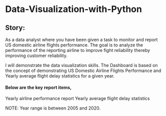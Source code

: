 # Data-Visualization-with-Python

## Story:
As a data analyst where you have been given a task to monitor and report US domestic airline flights performance. The goal is to analyze the performance of the reporting airline to improve fight reliability thereby improving customer reliability.

I will demonstrate the data visualization skills. The Dashboard is based on the concept of demonstrating US Domestic Airline Flights Performance and Yearly average flight delay statistics for a given year. 

#### Below are the key report items,

Yearly airline performance report
Yearly average flight delay statistics

NOTE: Year range is between 2005 and 2020.
